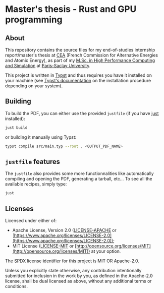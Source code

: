 # Master's thesis - Rust and GPU programming

## About
This repository contains the source files for my end-of-studies internship report/master's thesis at [CEA](https://www.cea.fr/english) (French Commission for Alternative Energies and Atomic Energy), as part of my [M.Sc. in High Performance Computing and Simulation](https://chps.uvsq.fr/) at [Paris-Saclay University](https://www.universite-paris-saclay.fr/en).

This project is written in [Typst](https://typst.app/) and thus requires you have it installed on your machine (see [Typst's documentation](https://github.com/typst/typst#installation) on the installation procedure depending on your system).

## Building
To build the PDF, you can either use the provided `justfile` (if you have [just](https://github.com/casey/just) installed):
```sh
just build
```
or building it manually using Typst:
```sh
typst compile src/main.typ --root . <OUTPUT_PDF_NAME>
```

## `justfile` features
The `justfile` also provides some more functionnalities like automatically compiling and opening the PDF, generating a tarball, etc... To see all the available recipes, simply type:
```sh
just
```

## Licenses
Licensed under either of:
- Apache License, Version 2.0 ([LICENSE-APACHE](https://github.com/cea-hpc/HARP/blob/master/LICENSE-APACHE) or [https://www.apache.org/licenses/LICENSE-2.0](https://www.apache.org/licenses/LICENSE-2.0));
- MIT License ([LICENSE-MIT](https://github.com/cea-hpc/HARP/blob/master/LICENSE-MIT) or [http://opensource.org/licenses/MIT](http://opensource.org/licenses/MIT))
at your option.  

The [SPDX](https://spdx.dev/) license identifier for this project is MIT OR Apache-2.0.

Unless you explicitly state otherwise, any contribution intentionally submitted for inclusion in the work by you, as defined in the Apache-2.0 license, shall be dual licensed as above, without any additional terms or conditions.
